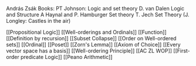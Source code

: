 András Zsák
Books:
PT Johnson: Logic and set theory
D. van Dalen Logic and Structure
A Haynal and P. Hamburger Set theory
T. Jech Set Theory
(J. Longley: Castles in the air)

[[Propositional Logic]]
[[Well-orderings and Ordinals]]
[[Function]]
[[Definition by recursion]]
[[Subset Collapse]]
[[Order on Well-ordered sets]]
[[Ordinal]]
[[Poset]]
[[Zorn's Lemma]]
[[Axiom of Choice]]
[[Every vector space has a basis]]
[[Well-ordering Principle]]
[[AC ZL WOP]]
[[First-order predicate Logic]]
[[Peano Arithmetic]]
